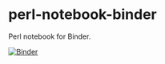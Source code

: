# perl-notebook-binder
Perl notebook for Binder.

[![Binder](https://mybinder.org/badge.svg)](https://mybinder.org/v2/gh/funcloudio/perl-notebook-binder/master?filepath=work%2Fperl_function_service_example.ipynb)
